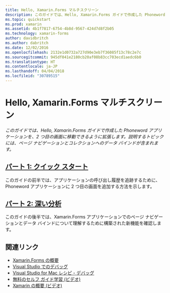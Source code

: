 ```yaml
---
title: Hello, Xamarin.Forms マルチスクリーン
description: このガイドでは、Hello, Xamarin.Forms ガイドで作成した Phoneword アプリケーションを、2 つ目の画面に移動できるように拡張します。 説明するトピックには、ページ ナビゲーションとコレクションへのデータ バインドが含まれます。
ms.topic: quickstart
ms.prod: xamarin
ms.assetid: 4b1f7817-6754-4b8d-9567-424d7d8f2b05
ms.technology: xamarin-forms
author: davidbritch
ms.author: dabritch
ms.date: 12/02/2016
ms.openlocfilehash: 2132e1d0732a727d90e3eb7f36085f13c78c2e7c
ms.sourcegitcommit: 945df041e2180cb20af08b83cc703ecd1aedc6b0
ms.translationtype: HT
ms.contentlocale: ja-JP
ms.lasthandoff: 04/04/2018
ms.locfileid: "30789515"
---
```

# <a name="hello-xamarinforms-multiscreen"></a>Hello, Xamarin.Forms マルチスクリーン

_このガイドでは、Hello, Xamarin.Forms ガイドで作成した Phoneword アプリケーションを、2 つ目の画面に移動できるように拡張します。説明するトピックには、ページ ナビゲーションとコレクションへのデータ バインドが含まれます。_

## <a name="part-1-quickstartxamarin-formsget-startedhello-xamarin-forms-multiscreenquickstartmd"></a>[パート 1: クイック スタート](~/xamarin-forms/get-started/hello-xamarin-forms-multiscreen/quickstart.md)

このガイドの前半では、アプリケーションの呼び出し履歴を追跡するために、Phoneword アプリケーションに 2 つ目の画面を追加する方法を示します。

## <a name="part-2-deep-divexamarin-formsget-startedhello-xamarin-forms-multiscreendeepdivemd"></a>[パート 2: 深い分析](~/xamarin-forms/get-started/hello-xamarin-forms-multiscreen/deepdive.md)

このガイドの後半では、Xamarin.Forms アプリケーションでのページ ナビゲーションとデータ バインドについて理解するために構築された新機能を確認します。


## <a name="related-links"></a>関連リンク

- [Xamarin.Forms の概要](~/xamarin-forms/get-started/introduction-to-xamarin-forms.md)
- [Visual Studio でのデバッグ](http://msdn.microsoft.com/library/k0k771bt%28v=vs.90%29.aspx)
- [Visual Studio for Mac レシピ - デバッグ](https://developer.xamarin.com/recipes/cross-platform/ide/debugging/)
- [無料のセルフ ガイド学習 (ビデオ)](https://university.xamarin.com/self-guided)
- [Xamarin の概要 (ビデオ)](https://developer.xamarin.com/videos/)
